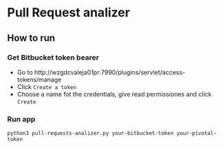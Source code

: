 # Pull Request analizer

## How to run

### Get Bitbucket token bearer

- Go to http://wzgdcvaleja01pr:7990/plugins/servlet/access-tokens/manage
- Click `Create a token`
- Choose a name fot the credentials, give read permissiones and click `Create`

### Run app

```shell
python3 pull-requests-analizer.py your-bitbucket-token your-pivotal-token
```

